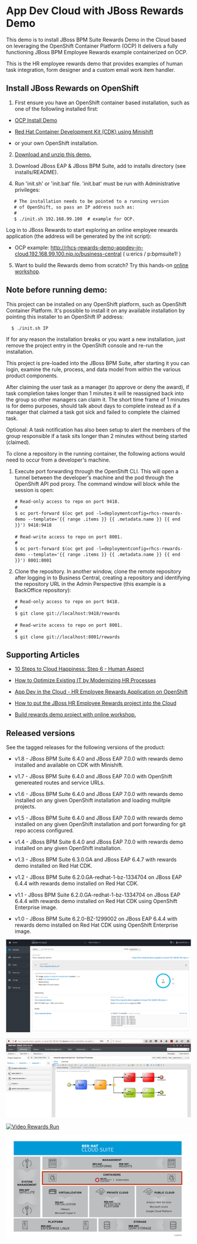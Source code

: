 App Dev Cloud with JBoss Rewards Demo
=====================================
This demo is to install JBoss BPM Suite Rewards Demo in the Cloud based on leveraging the OpenShift Container Platform (OCP)
It delivers a fully functioning JBoss BPM Employee Rewards example containerized on OCP.

This is the HR employee rewards demo that provides examples of human task integration, form designer
and a custom email work item handler.


Install JBoss Rewards on OpenShift
----------------------------------
1. First ensure you have an OpenShift container based installation, such as one of the followling installed first:

  - [OCP Install Demo](https://github.com/redhatdemocentral/ocp-install-demo)

  - [Red Hat Container Development Kit (CDK) using Minishift](https://developers.redhat.com/products/cdk/overview)

  - or your own OpenShift installation.

2. [Download and unzip this demo.](https://github.com/redhatdemocentral/rhcs-rewards-demo/archive/master.zip)

3. Download JBoss EAP & JBoss BPM Suite, add to installs directory (see installs/README).

4. Run 'init.sh' or 'init.bat' file. 'init.bat' must be run with Administrative privileges:
```
   # The installation needs to be pointed to a running version
   # of OpenShift, so pass an IP address such as:
   #
   $ ./init.sh 192.168.99.100  # example for OCP.
```

Log in to JBoss Rewards to start exploring an online employee rewards application (the address will be generated by the init script):

  - OCP example: http://rhcs-rewards-demo-appdev-in-cloud.192.168.99.100.nip.io/business-central ( u:erics / p:bpmsuite1! )

5. Want to build the Rewards demo from scratch? Try this hands-on <a href="https://bpmworkshop.github.io/lab11.html" target="_blank">online workshop</a>.


Note before running demo:
-------------------------
This project can be installed on any OpenShift platform, such as OpenShift Container Platform.
It's possible to install it on any available installation by pointing this installer to an OpenShift IP address:
```
  $ ./init.sh IP
```

If for any reason the installation breaks or you want a new installation, just remove the project entry in the OpenShift console and re-run the installation.

This project is pre-loaded into the JBoss BPM Suite, after starting it you can login,
examine the rule, process, and data model from within the various product components.

After claiming the user task as a manager (to approve or deny the award), if task completion takes longer
than 1 minutes it will te reassigned back into the group so other managers can claim it. The short time frame
of 1 minutes is for demo purposes, should talk about days to complete instead as if a manager that claimed a
task got sick and failed to complete the claimed task.

Optional: A task notification has also been setup to alert the members of the group responsible if a task sits 
longer than 2 minutes without being started (claimed). 

To clone a repository in the running container, the following actions would need to occur from a developer's machine.

1. Execute port forwarding through the OpenShift CLI. This will open a tunnel between the developer's machine and the pod through
	 the OpenShift API pod proxy. The command window will block while the session is open:

   ```
   # Read-only access to repo on port 9418.
   #
   $ oc port-forward $(oc get pod -l=deploymentconfig=rhcs-rewards-demo --template='{{ range .items }} {{ .metadata.name }} {{ end }}') 9418:9418

   # Read-write access to repo on port 8001.
   #
   $ oc port-forward $(oc get pod -l=deploymentconfig=rhcs-rewards-demo --template='{{ range .items }} {{ .metadata.name }} {{ end }}') 8001:8001
   ```

2. Clone the repository. In another window, clone the remote repository after logging in to Business Central, creating a repository
	 and identifying the repository URL in the Admin Perspective (this example is a BackOffice repository):

   ```
   # Read-only access to repo on port 9418.
   #
   $ git clone git://localhost:9418/rewards

   # Read-write access to repo on port 8001.
   #
   $ git clone git://localhost:8001/rewards
   ```


Supporting Articles
-------------------
- [10 Steps to Cloud Happiness: Step 6 - Human Aspect](http://www.schabell.org/2017/11/10-steps-to-cloud-happiness-step-6.html)

- [How to Optimize Existing IT by Modernizing HR Processes](http://www.schabell.org/2017/07/how-to-optimize-existing-it-modernizing-hr-processes.html)

- [App Dev in the Cloud - HR Employee Rewards Application on OpenShift](http://www.schabell.org/2017/01/appdev-in-cloud-hr-employee-rewards-app-openshift.html)

- [How to put the JBoss HR Employee Rewards project into the Cloud](http://www.schabell.org/2016/05/howto-put-jboss-hr-employee-rewards-into-cloud.html)

- [Build rewards demo project with online workshop.](http://bpmworkshop-onthe.rhcloud.com)


Released versions
-----------------
See the tagged releases for the following versions of the product:

- v1.8 - JBoss BPM Suite 6.4.0 and JBoss EAP 7.0.0 with rewards demo installed and available on CDK with Minishift.

- v1.7 - JBoss BPM Suite 6.4.0 and JBoss EAP 7.0.0 with OpenShift genereated routes and service URLs.

- v1.6 - JBoss BPM Suite 6.4.0 and JBoss EAP 7.0.0 with rewards demo installed on any given OpenShift installation and loading mulitple projects.

- v1.5 - JBoss BPM Suite 6.4.0 and JBoss EAP 7.0.0 with rewards demo installed on any given OpenShift installation and port forwarding for git repo access configured.

- v1.4 - JBoss BPM Suite 6.4.0 and JBoss EAP 7.0.0 with rewards demo installed on any given OpenShift installation.

- v1.3 - JBoss BPM Suite 6.3.0.GA and JBoss EAP 6.4.7 with rewards demo installed on Red Hat CDK.

- v1.2 - JBoss BPM Suite 6.2.0.GA-redhat-1-bz-1334704 on JBoss EAP 6.4.4 with rewards demo installed on Red Hat CDK.

- v1.1 - JBoss BPM Suite 6.2.0.GA-redhat-1-bz-1334704 on JBoss EAP 6.4.4 with rewards demo installed on Red Hat CDK using OpenShift Enterprise image.

- v1.0 - JBoss BPM Suite 6.2.0-BZ-1299002 on JBoss EAP 6.4.4 with rewards demo installed on Red Hat CDK using OpenShift Enterprise image.

![Cloud Pod](https://raw.githubusercontent.com/redhatdemocentral/rhcs-rewards-demo/master/docs/demo-images/rhcs-rewards-pod.png)

![Cloud Build](https://raw.githubusercontent.com/redhatdemocentral/rhcs-rewards-demo/master/docs/demo-images/rhcs-rewards-build.png)

[![Video Rewards Run](https://raw.githubusercontent.com/eschabell/erics-images/master/brms_bpms_workshop/image309.png)](http://vimeo.com/ericschabell/bpms-hr-employee-rewards-demo-run)

![Cloud Suite](https://raw.githubusercontent.com/redhatdemocentral/rhcs-rewards-demo/master/docs/demo-images/rhcs-arch.png)

